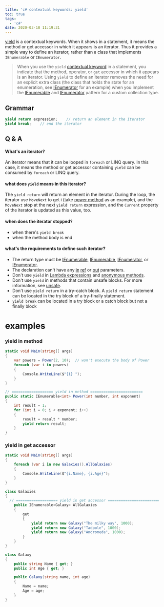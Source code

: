 ```yaml
---
title: 'c# contextual keywords: yield'
toc: true
tags:
  - 'c#'
date: 2020-03-10 11:19:31
---
```



[yield](https://docs.microsoft.com/en-us/dotnet/csharp/language-reference/keywords/yield) is a contextual keywords. When it shows in a statement, it means the method or get accessor in which it appears is an iterator. Thus it provides a simple way to define an iterator, rather than a class that implements `IEnumerable` or `IEnumerator`.

> When you use the `yield` [contextual keyword](https://docs.microsoft.com/en-us/dotnet/csharp/language-reference/keywords/#contextual-keywords) in a statement, you indicate that the method, operator, or `get` accessor in which it appears is an iterator. Using `yield` to define an iterator removes the need for an explicit extra class (the class that holds the state for an enumeration, see [IEnumerator](https://docs.microsoft.com/en-us/dotnet/api/system.collections.generic.ienumerator-1) for an example) when you implement the [IEnumerable](https://docs.microsoft.com/en-us/dotnet/api/system.collections.ienumerable) and [IEnumerator](https://docs.microsoft.com/en-us/dotnet/api/system.collections.ienumerator) pattern for a custom collection type.

## Grammar

```c#
yield return expression;	// return an element in the iterator
yield break;	// end the iterator
```



## Q & A

#### What's an iterator?

An iterator means that it can be looped in `foreach` or LINQ query. In this case, it means the method or get accessor containing `yield` can be consumed by `foreach` or LINQ query.

#### what does `yield` means in this iterator?

The `yield return` will return an element in the iterator. During the loop, the iterator use `MoveNext` to get i (take [power method](#yield-in-method) as an example), and the `MoveNext` stop at the next `yield return` expression, and the `Current` property of the iterator is updated as this value, too.

#### when does the iterator stopped?

* when there's `yield break`
* when the method body is end

#### what's the requirements to define such iterator?

- The return type must be [IEnumerable](https://docs.microsoft.com/en-us/dotnet/api/system.collections.ienumerable), [IEnumerable](https://docs.microsoft.com/en-us/dotnet/api/system.collections.generic.ienumerable-1), [IEnumerator](https://docs.microsoft.com/en-us/dotnet/api/system.collections.ienumerator), or [IEnumerator](https://docs.microsoft.com/en-us/dotnet/api/system.collections.generic.ienumerator-1).
- The declaration can't have any [in](https://docs.microsoft.com/en-us/dotnet/csharp/language-reference/keywords/in-parameter-modifier) [ref](https://docs.microsoft.com/en-us/dotnet/csharp/language-reference/keywords/ref) or [out](https://docs.microsoft.com/en-us/dotnet/csharp/language-reference/keywords/out-parameter-modifier) parameters.
- Don't use `yield` in [Lambda expressions](https://docs.microsoft.com/en-us/dotnet/csharp/programming-guide/statements-expressions-operators/lambda-expressions) and [anonymous methods](https://docs.microsoft.com/en-us/dotnet/csharp/language-reference/operators/delegate-operator).
- Don't use `yield` in methods that contain unsafe blocks. For more information, see [unsafe](https://docs.microsoft.com/en-us/dotnet/csharp/language-reference/keywords/unsafe).
- Don't use `yield return` in a try-catch block. A `yield return` statement can be located in the try block of a try-finally statement.
- `yield break` can be located in a try block or a catch block but not a finally block

# examples

### yield in method<a name = 'yield-in-method' />

```c#
static void Main(string[] args)
{
  	var powers = Power(2, 10);	// won't execute the body of Power
    foreach (var i in powers)
    {
        Console.WriteLine($"{i} ");
    }
}

// =================== yield in method ========================
public static IEnumerable<int> Power(int number, int exponent)
{
    int result = 1;
    for (int i = 0; i < exponent; i++)
    {
        result = result * number;
        yield return result;
    }
}
```

### yield in get accessor<a name = 'yield-in-get-accessor' />

```c#
static void Main(string[] args)
{
    foreach (var i in new Galaxies().AllGalaxies)
    {
        Console.WriteLine($"{i.Name}, {i.Age}");
    }
}

class Galaxies
{
  // =================== yield in get accessor ========================
    public IEnumerable<Galaxy> AllGalaxies
    {
        get
        {
            yield return new Galaxy("The milky way", 1000);
            yield return new Galaxy("Tadpole", 1000);
            yield return new Galaxy("Andromeda", 1000);
        }
    }
}

class Galaxy
{
    public string Name { get; }
    public int Age { get; }

    public Galaxy(string name, int age)
    {
        Name = name;
        Age = age;
    }
}
```

